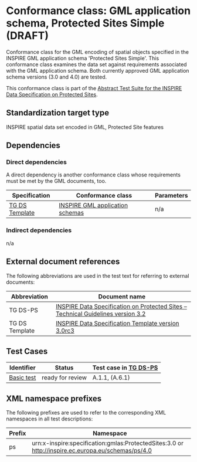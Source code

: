 # Conformance class: GML application schema, Protected Sites Simple (DRAFT)

Conformance class for the GML encoding of spatial objects specified in the INSPIRE GML application schema 'Protected Sites Simple'. This conformance class examines the data set against requirements associated with the GML application schema. Both currently approved GML application schema versions (3.0 and 4.0) are tested.

This conformance class is part of the [Abstract Test Suite for the INSPIRE Data Specification on Protected Sites](http://inspire.ec.europa.eu/id/ats/data-ps/3.2).

## Standardization target type

INSPIRE spatial data set encoded in GML, Protected Site features

## Dependencies

### Direct dependencies

A direct dependency is another conformance class whose requirements must be met by the GML documents, too.

| Specification | Conformance class | Parameters | 
| ------------- | ----------------- | ---------- |
| [TG DS Template](#ref_TG_DS_tmpl) | [INSPIRE GML application schemas](http://inspire.ec.europa.eu/id/ats/data/3.0rc3/schemas) | n/a |

### Indirect dependencies

n/a
 
## External document references

The following abbreviations are used in the test text for referring to external documents:

Abbreviation                     | Document name
-------------------------------- | --------------------------------------------------
TG DS-PS <a name="ref_TG_DS_PS"></a>   | [INSPIRE Data Specification on Protected Sites – Technical Guidelines version 3.2](http://inspire.ec.europa.eu/documents/Data_Specifications/INSPIRE_DataSpecification_PS_v3.2.pdf)
TG DS Template <a name="ref_TG_DS_tmpl"></a>   | [INSPIRE Data Specification Template version 3.0rc3](http://inspire.jrc.ec.europa.eu/documents/Data_Specifications/INSPIRE_DataSpecification_Template_v3.0rc3.pdf)

## Test Cases

| Identifier                                                        | Status   | Test case in [TG DS-PS](#ref_TG_DS_PS)  |
| ----------------------------------------------------------------- | -------- | ------------ |
| [Basic test](http://inspire.ec.europa.eu/id/ats/data-ps/3.2/ps-gml/basic)  | ready for review  | A.1.1, (A.6.1)  |

## XML namespace prefixes <a name="namespaces"></a>

The following prefixes are used to refer to the corresponding XML namespaces in all test descriptions:

Prefix         | Namespace
-------------- | -------------------------------------------------
ps             | urn:x-inspire:specification:gmlas:ProtectedSites:3.0 or http://inspire.ec.europa.eu/schemas/ps/4.0
